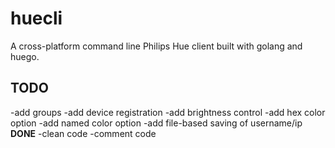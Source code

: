 # huecli
A cross-platform command line Philips Hue client built with golang and huego.

## TODO
-add groups
-add device registration
-add brightness control
-add hex color option
-add named color option
-add file-based saving of username/ip **DONE**
-clean code
-comment code
